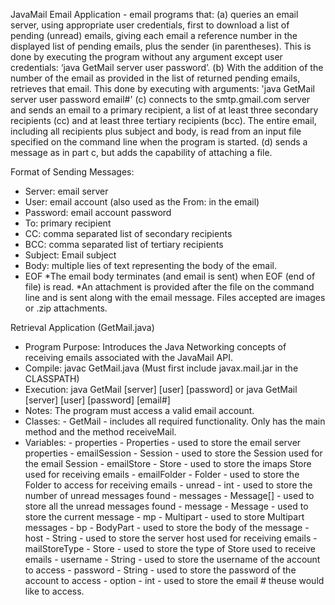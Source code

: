 JavaMail Email Application - email programs that:
  (a) queries an email server, using appropriate user credentials, first to download a list of pending (unread) emails, giving each email a reference number in the displayed list of pending emails, plus the sender (in parentheses). This is done by executing the program without any argument except user credentials: ‘java GetMail server user password’.
  (b) With the addition of the number of the email as provided in the list of returned pending emails, retrieves that email. This done by executing with arguments: 'java GetMail server user password email#'
  (c) connects to the smtp.gmail.com server and sends an email to a primary recipient, a list of at least three secondary recipients (cc) and at least three tertiary recipients (bcc). The entire email, including all recipients plus subject and body, is read from an input file specified on the command line when the program is started.
  (d) sends a message as in part c, but adds the capability of attaching a file.

Format of Sending Messages:

- Server: email server
- User: email account (also used as the From: in the email)
- Password: email account password
- To: primary recipient
- CC: comma separated list of secondary recipients
- BCC: comma separated list of tertiary recipients
- Subject: Email subject
- Body: multiple lies of text representing the body of the email.
- EOF
*The email body terminates (and email is sent) when EOF (end of file) is read.
*An attachment is provided after the file on the command line and is sent along
             with the email message.  Files accepted are images or .zip attachments.
 
Retrieval Application (GetMail.java)
 
- Program Purpose:
      Introduces the Java Networking concepts of receiving emails associated with the 
      JavaMail API.
- Compile: javac GetMail.java (Must first include javax.mail.jar in the CLASSPATH)
- Execution: java GetMail [server] [user] [password] or java GetMail [server] [user] [password] [email#]
- Notes:  The program must access a valid email account.
- Classes: 
      - GetMail - includes all required functionality. Only has the main method and the 
          method receiveMail.
- Variables:
      - properties - Properties - used to store the email server properties
      - emailSession - Session - used to store the Session used for the email Session
      - emailStore - Store - used to store the imaps Store used for receiving emails
      - emailFolder - Folder - used to store the Folder to access for receiving emails
      - unread - int - used to store the number of unread messages found
      - messages - Message[] - used to store all the unread messages found
      - message - Message - used to store the current message
      - mp - Multipart - used to store Multipart messages
      - bp - BodyPart - used to store the body of the message
      - host - String - used to store the server host used for receiving emails
      - mailStoreType - Store - used to store the type of Store used to receive emails
      - username - String - used to store the username of the account to access
      - password - String - used to store the password of the account to access
      - option - int - used to store the email # theuse would like to access.

